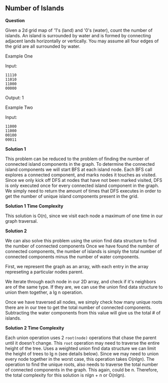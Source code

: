 <h2>Number of Islands</h2>

**Question**

Given a 2d grid map of '1's (land) and '0's (water), count the number of
islands. An island is surrounded by water and is formed by connecting
adjacent lands horizontally or vertically. You may assume all four edges of
the grid are all surrounded by water.

Example One
 
Input:

    11110 
    11010 
    11000
    00000
 
 Output: 1
 
Example Two 

Input: 
 
    11000 
    11000 
    00100
    00011

**Solution 1**

This problem can be reduced to the problem of finding the number of connected island components in the graph.
To determine the connected island components we will start BFS at each island node. Each BFS call explores a connected
component, and marks nodes it touches as visited. Since we only kick off DFS at nodes that have not been marked visited, DFS is only executed once for every connected island component in the graph. We simply need to return the amount of times that DFS executes in order to get the number of unique island components present in the grid.

**Solution 1 Time Complexity**

This solution is O(n), since we visit each node a maximum of one time in our graph traversal.

**Solution 2**

We can also solve this problem using the union find data structure to find the number of connected components
Once we have found the number of connected components, the number of islands is simply the total number of connected components minus the number of water components.

First, we represent the graph as an array, with each entry in the array represeting 
a particular nodes parent.

We iterate through each node in our 2D array, and check if it's neighbors 
are of the same type. If they are, we can use the union find data structure to 
union them together, a lg n operation.

Once we have traversed all nodes, we simply check how many unique roots there 
are in our tree to get the total number of connected components. Subtracting
the water components from this value will give us the total # of islands.

**Solution 2 Time Complexity**

Each union operation uses 2 ```root(node)``` operations that chase the parent until it doesn't change.
This ```root``` operation may need to traverse the entire height of the tree. Uses a weighted union find 
data structure we can limit the height of trees to lg n (see details below). Since we may need to union 
every node together in the worst case, this operation takes O(nlgn). The operation to find the unique roots,
also needs to traverse the total number of connected components in the graph. This again, could be n. Therefore,
the total complexity for this solution is nlgn + n or O(nlgn).